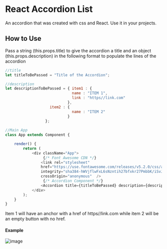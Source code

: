 # React Accordion List
An accordion that was created with css and React. Use it in your projects. 

## How to Use

Pass a string (this.props.title) to give the accordion a title and an object (this.props.description) in the following format to populate the lines of the accordion

```javascript
//title 
let titleToBePassed = "Title of the Accordion";

//description
let descriptionToBePassed = { item1 : { 
                              name : "ITEM 1", 
                              link : "https//link.com"
                            },
                    item2 : { 
                              name : "ITEM 2"
                            }
                  };
                  
//Main App                  
class App extends Component {

    render() {
        return (
            <div className="App">
                 {/* Font Awesome CDN */}
                <link rel="stylesheet" 
                href="https://use.fontawesome.com/releases/v5.2.0/css/all.css" 
                integrity="sha384-hWVjflwFxL6sNzntih27bfxkr27PmbbK/iSvJ+a4+0owXq79v+lsFkW54bOGbiDQ" 
                crossOrigin="anonymous"  />
                 {/* Accordion Component */}
                <Accordion title={titleToBePassed} description={descriptionToBePassed} />
            </div>
        );
    }
}

```

Item 1 will have an anchor with a href of https//link.com while item 2 will be an empty button with no href.

#### Example

![image](https://i.imgur.com/tWaQBdX.png)
